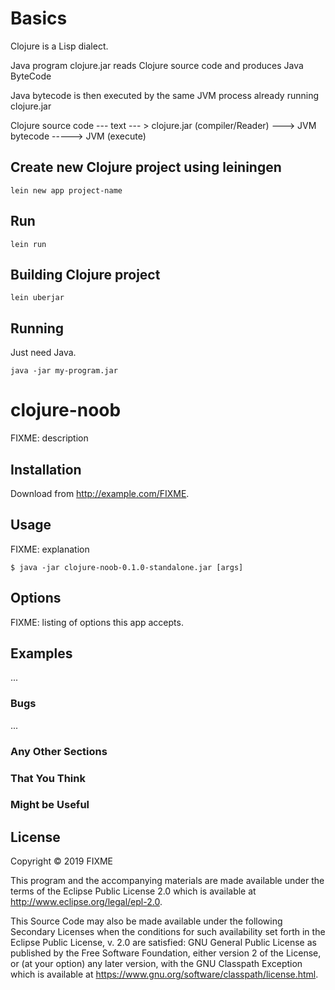 # Basics

Clojure is a Lisp dialect.

Java program clojure.jar reads Clojure source code and produces Java ByteCode

Java bytecode is then executed by the same JVM process already running clojure.jar

Clojure source code --- text --- > clojure.jar (compiler/Reader) ---> JVM bytecode -----> JVM (execute)

## Create new Clojure project using leiningen

`lein new app project-name`

## Run

`lein run`

## Building Clojure project

`lein uberjar`

## Running

Just need Java.

`java -jar my-program.jar`

# clojure-noob

FIXME: description

## Installation

Download from http://example.com/FIXME.

## Usage

FIXME: explanation

    $ java -jar clojure-noob-0.1.0-standalone.jar [args]

## Options

FIXME: listing of options this app accepts.

## Examples

...

### Bugs

...

### Any Other Sections
### That You Think
### Might be Useful

## License

Copyright © 2019 FIXME

This program and the accompanying materials are made available under the
terms of the Eclipse Public License 2.0 which is available at
http://www.eclipse.org/legal/epl-2.0.

This Source Code may also be made available under the following Secondary
Licenses when the conditions for such availability set forth in the Eclipse
Public License, v. 2.0 are satisfied: GNU General Public License as published by
the Free Software Foundation, either version 2 of the License, or (at your
option) any later version, with the GNU Classpath Exception which is available
at https://www.gnu.org/software/classpath/license.html.
